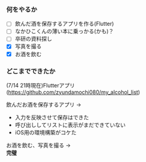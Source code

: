 ### 何をやるか

- [ ] 飲んだ酒を保存するアプリを作る(Flutter)
- [ ] なかひこくんの薄い本に乗っかる(かも)？
- [ ] 卒研の資料探し
- [x] 写真を撮る
- [x] お酒を飲む

### どこまでできたか
(7/14 21時現在)Flutterアプリ(https://github.com/zyundamochi080/my_alcohol_list)

飲んだお酒を保存するアプリ ->
- 入力を反映させて保存はできた  
- 呼び出ししてリストに表示がまだできていない  
- iOS用の環境構築がコケた

お酒を飲む、写真を撮る ->  
**完璧**
